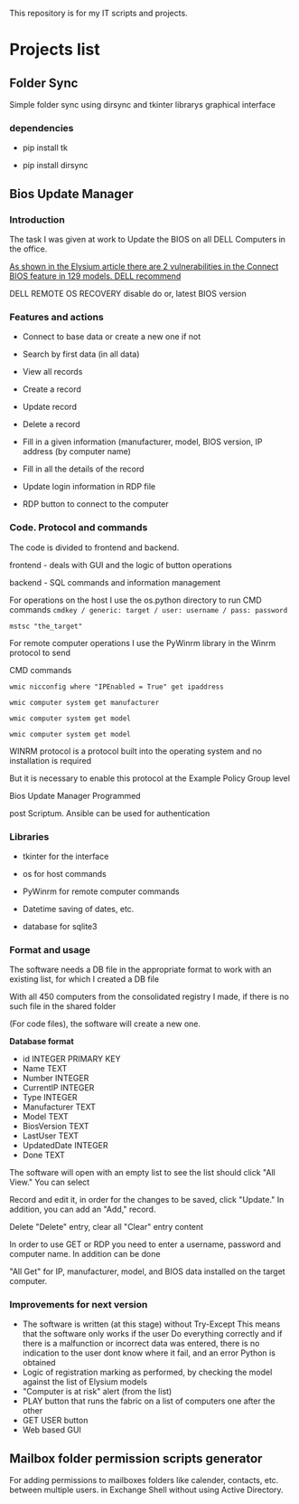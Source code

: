 
This repository is for my IT scripts and projects.

# Projects list

## Folder Sync

Simple folder sync using dirsync and tkinter librarys graphical interface

### dependencies

- pip install tk

- pip install dirsync

## Bios Update Manager

### Introduction

The task I was given at work to Update the BIOS on all DELL Computers in the office.

[As shown in the Elysium article there are 2 vulnerabilities in the Connect BIOS feature in 129 models. DELL recommend](https://eclypsium.com/2021/06/24/biosdisconnect/)

DELL REMOTE OS RECOVERY disable do or, latest BIOS version

### Features and actions

 - Connect to base data or create a new one if not

 - Search by first data (in all data)

 - View all records

 - Create a record

 - Update record

 - Delete a record

 - Fill in a given information (manufacturer, model, BIOS version, IP address (by computer name)

 - Fill in all the details of the record

 - Update login information in RDP file

 - RDP button to connect to the computer

### Code. Protocol and commands

The code is divided to frontend and backend.

frontend - deals with GUI and the logic of button operations

backend - SQL commands and information management

For operations on the host I use the os.python directory to run CMD commands `cmdkey / generic: target / user: username / pass: password`

    mstsc "the_target"

For remote computer operations I use the PyWinrm library in the Winrm protocol to send

CMD commands

    wmic nicconfig where "IPEnabled = True" get ipaddress

    wmic computer system get manufacturer

    wmic computer system get model

    wmic computer system get model

WINRM protocol is a protocol built into the operating system and no installation is required

But it is necessary to enable this protocol at the Example Policy Group level

Bios Update Manager Programmed

post Scriptum. Ansible can be used for authentication

### Libraries

 - tkinter for the interface

 - os for host commands

 - PyWinrm for remote computer commands

 - Datetime saving of dates, etc.

 - database for sqlite3

### Format and usage

The software needs a DB file in the appropriate format to work with an existing list, for which I created a DB file

With all 450 computers from the consolidated registry I made, if there is no such file in the shared folder

(For code files), the software will create a new one.

**Database format**
- id INTEGER PRIMARY KEY
- Name TEXT
- Number INTEGER
- CurrentIP INTEGER
- Type INTEGER
- Manufacturer TEXT
- Model TEXT
- BiosVersion TEXT
- LastUser TEXT
- UpdatedDate INTEGER
- Done TEXT

The software will open with an empty list to see the list should click "All View." You can select

Record and edit it, in order for the changes to be saved, click "Update." In addition, you can add an "Add," record.

Delete "Delete" entry, clear all "Clear" entry content

In order to use GET or RDP you need to enter a username, password and computer name. In addition can be done

"All Get" for IP, manufacturer, model, and BIOS data installed on the target computer.
### Improvements for next version
- The software is written (at this stage) without Try-Except This means that the software only works if the user Do everything correctly and if there is a malfunction or incorrect data was entered, there is no indication to the user dont know where it fail, and an error Python is obtained
- Logic of registration marking as performed, by checking the model against the list of Elysium models
- "Computer is at risk" alert (from the list)
- PLAY button that runs the fabric on a list of computers one after the other
- GET USER button
- Web based GUI

## Mailbox folder permission scripts generator

For adding permissions to mailboxes folders like calender, contacts, etc. between multiple users. in Exchange Shell without using Active Directory.